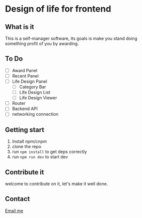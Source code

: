 # Design of life for frontend

## What is it
This is a self-manager software, its goals is make you stand doing something profit of you by awarding.
## To Do
- [ ] Award Panel
- [ ] Recent Panel
- [ ] Life Design Panel
  - [ ] Category Bar
  - [ ] Life Design List
  - [ ] Life Design Viewer
- [ ] Router
- [ ] Backend API
- [ ] networking connection

## Getting start
1. Install npm/cnpm
2. clone the repo
3. run `npm install` to get deps correctly
4. run `npm run dev` to start dev
## Contribute it
   welcome to contribute on it, let's make it well done.
## Contact
[Email me](codimiracle@outlook.com)